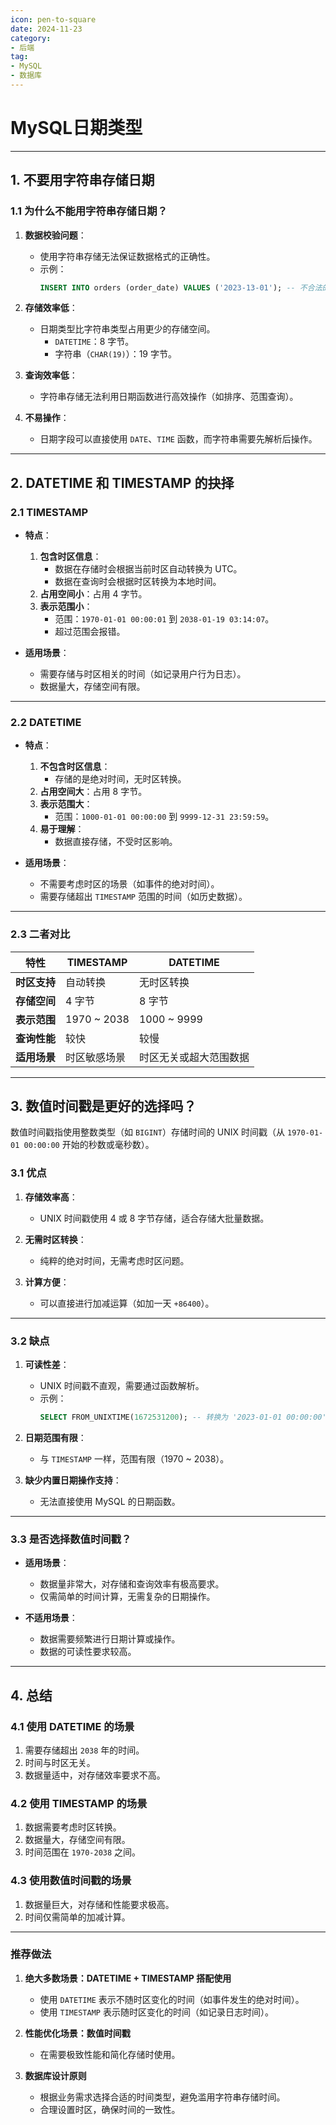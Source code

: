 ```yaml
---
icon: pen-to-square
date: 2024-11-23
category:
- 后端
tag:
- MySQL
- 数据库
---
```

# MySQL日期类型


---

## **1. 不要用字符串存储日期**

### **1.1 为什么不能用字符串存储日期？**
1. **数据校验问题**：
    - 使用字符串存储无法保证数据格式的正确性。
    - 示例：
      ```sql
      INSERT INTO orders (order_date) VALUES ('2023-13-01'); -- 不合法的日期
      ```

2. **存储效率低**：
    - 日期类型比字符串类型占用更少的存储空间。
        - `DATETIME`：8 字节。
        - 字符串（`CHAR(19)`）：19 字节。

3. **查询效率低**：
    - 字符串存储无法利用日期函数进行高效操作（如排序、范围查询）。

4. **不易操作**：
    - 日期字段可以直接使用 `DATE`、`TIME` 函数，而字符串需要先解析后操作。

---

## **2. DATETIME 和 TIMESTAMP 的抉择**

### **2.1 TIMESTAMP**
- **特点**：
    1. **包含时区信息**：
        - 数据在存储时会根据当前时区自动转换为 UTC。
        - 数据在查询时会根据时区转换为本地时间。
    2. **占用空间小**：占用 4 字节。
    3. **表示范围小**：
        - 范围：`1970-01-01 00:00:01` 到 `2038-01-19 03:14:07`。
        - 超过范围会报错。

- **适用场景**：
    - 需要存储与时区相关的时间（如记录用户行为日志）。
    - 数据量大，存储空间有限。

---

### **2.2 DATETIME**
- **特点**：
    1. **不包含时区信息**：
        - 存储的是绝对时间，无时区转换。
    2. **占用空间大**：占用 8 字节。
    3. **表示范围大**：
        - 范围：`1000-01-01 00:00:00` 到 `9999-12-31 23:59:59`。
    4. **易于理解**：
        - 数据直接存储，不受时区影响。

- **适用场景**：
    - 不需要考虑时区的场景（如事件的绝对时间）。
    - 需要存储超出 `TIMESTAMP` 范围的时间（如历史数据）。

---

### **2.3 二者对比**

| 特性                 | TIMESTAMP                   | DATETIME                      |
|----------------------|-----------------------------|-------------------------------|
| **时区支持**          | 自动转换                    | 无时区转换                   |
| **存储空间**          | 4 字节                      | 8 字节                       |
| **表示范围**          | 1970 ~ 2038                 | 1000 ~ 9999                  |
| **查询性能**          | 较快                        | 较慢                         |
| **适用场景**          | 时区敏感场景                | 时区无关或超大范围数据        |

---

## **3. 数值时间戳是更好的选择吗？**

数值时间戳指使用整数类型（如 `BIGINT`）存储时间的 UNIX 时间戳（从 `1970-01-01 00:00:00` 开始的秒数或毫秒数）。

### **3.1 优点**
1. **存储效率高**：
    - UNIX 时间戳使用 4 或 8 字节存储，适合存储大批量数据。

2. **无需时区转换**：
    - 纯粹的绝对时间，无需考虑时区问题。

3. **计算方便**：
    - 可以直接进行加减运算（如加一天 `+86400`）。

---

### **3.2 缺点**
1. **可读性差**：
    - UNIX 时间戳不直观，需要通过函数解析。
    - 示例：
      ```sql
      SELECT FROM_UNIXTIME(1672531200); -- 转换为 '2023-01-01 00:00:00'
      ```

2. **日期范围有限**：
    - 与 `TIMESTAMP` 一样，范围有限（1970 ~ 2038）。

3. **缺少内置日期操作支持**：
    - 无法直接使用 MySQL 的日期函数。

---

### **3.3 是否选择数值时间戳？**
- **适用场景**：
    - 数据量非常大，对存储和查询效率有极高要求。
    - 仅需简单的时间计算，无需复杂的日期操作。

- **不适用场景**：
    - 数据需要频繁进行日期计算或操作。
    - 数据的可读性要求较高。

---

## **4. 总结**

### **4.1 使用 DATETIME 的场景**
1. 需要存储超出 `2038` 年的时间。
2. 时间与时区无关。
3. 数据量适中，对存储效率要求不高。

### **4.2 使用 TIMESTAMP 的场景**
1. 数据需要考虑时区转换。
2. 数据量大，存储空间有限。
3. 时间范围在 `1970-2038` 之间。

### **4.3 使用数值时间戳的场景**
1. 数据量巨大，对存储和性能要求极高。
2. 时间仅需简单的加减计算。

---

### **推荐做法**
1. **绝大多数场景：DATETIME + TIMESTAMP 搭配使用**
    - 使用 `DATETIME` 表示不随时区变化的时间（如事件发生的绝对时间）。
    - 使用 `TIMESTAMP` 表示随时区变化的时间（如记录日志时间）。

2. **性能优化场景：数值时间戳**
    - 在需要极致性能和简化存储时使用。

3. **数据库设计原则**
    - 根据业务需求选择合适的时间类型，避免滥用字符串存储时间。
    - 合理设置时区，确保时间的一致性。

